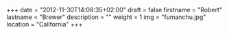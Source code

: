 +++
date = "2012-11-30T14:08:35+02:00"
draft = false
firstname = "Robert"
lastname = "Brewer"
description = ""
weight = 1
img = "fumanchu.jpg"
location = "California"
+++
